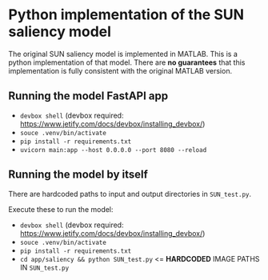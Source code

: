 # Python implementation of the SUN saliency model

The original SUN saliency model is implemented in MATLAB.
This is a python implementation of that model.
There are **no guarantees** that this implementation is fully consistent with the original MATLAB version.

## Running the model FastAPI app

  * `devbox shell` (devbox required: https://www.jetify.com/docs/devbox/installing_devbox/)
  * `souce .venv/bin/activate`
  * `pip install -r requirements.txt`
  * `uvicorn main:app --host 0.0.0.0 --port 8080 --reload`


## Running the model by itself

There are hardcoded paths to input and output directories in `SUN_test.py`.

Execute these to run the model:
  * `devbox shell` (devbox required: https://www.jetify.com/docs/devbox/installing_devbox/)
  * `souce .venv/bin/activate`
  * `pip install -r requirements.txt`
  * `cd app/saliency && python SUN_test.py` <= **HARDCODED** IMAGE PATHS IN `SUN_test.py`
